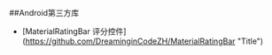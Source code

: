 ##Android第三方库

* [MaterialRatingBar 评分控件] (https://github.com/DreaminginCodeZH/MaterialRatingBar "Title")
